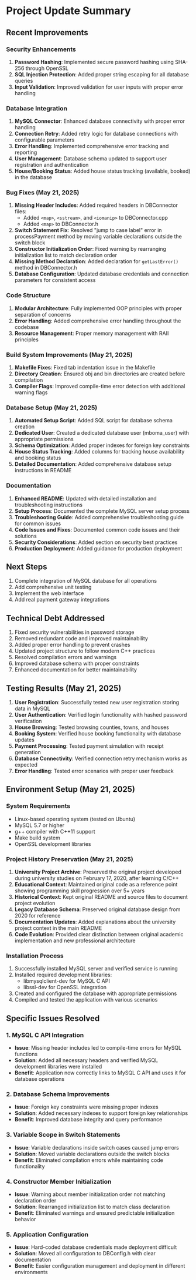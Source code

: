 # Project Update Summary

## Recent Improvements

### Security Enhancements
1. **Password Hashing**: Implemented secure password hashing using SHA-256 through OpenSSL
2. **SQL Injection Protection**: Added proper string escaping for all database queries
3. **Input Validation**: Improved validation for user inputs with proper error handling

### Database Integration
1. **MySQL Connector**: Enhanced database connectivity with proper error handling
2. **Connection Retry**: Added retry logic for database connections with configurable parameters
3. **Error Handling**: Implemented comprehensive error tracking and reporting
4. **User Management**: Database schema updated to support user registration and authentication
5. **House/Booking Status**: Added house status tracking (available, booked) in the database

### Bug Fixes (May 21, 2025)
1. **Missing Header Includes**: Added required headers in DBConnector files:
   - Added `<map>`, `<sstream>`, and `<iomanip>` to DBConnector.cpp
   - Added `<map>` to DBConnector.h
2. **Switch Statement Fix**: Resolved "jump to case label" error in processPayment method by moving variable declarations outside the switch block
3. **Constructor Initialization Order**: Fixed warning by rearranging initialization list to match declaration order
4. **Missing Method Declaration**: Added declaration for `getLastError()` method in DBConnector.h
5. **Database Configuration**: Updated database credentials and connection parameters for consistent access

### Code Structure
1. **Modular Architecture**: Fully implemented OOP principles with proper separation of concerns
2. **Error Handling**: Added comprehensive error handling throughout the codebase
3. **Resource Management**: Proper memory management with RAII principles

### Build System Improvements (May 21, 2025)
1. **Makefile Fixes**: Fixed tab indentation issue in the Makefile
2. **Directory Creation**: Ensured obj and bin directories are created before compilation
3. **Compiler Flags**: Improved compile-time error detection with additional warning flags

### Database Setup (May 21, 2025)
1. **Automated Setup Script**: Added SQL script for database schema creation
2. **Dedicated User**: Created a dedicated database user (mboma_user) with appropriate permissions
3. **Schema Optimization**: Added proper indexes for foreign key constraints
4. **House Status Tracking**: Added columns for tracking house availability and booking status
5. **Detailed Documentation**: Added comprehensive database setup instructions in README

### Documentation
1. **Enhanced README**: Updated with detailed installation and troubleshooting instructions
2. **Setup Process**: Documented the complete MySQL server setup process
3. **Troubleshooting Guide**: Added comprehensive troubleshooting guide for common issues
4. **Code Issues and Fixes**: Documented common code issues and their solutions
5. **Security Considerations**: Added section on security best practices
6. **Production Deployment**: Added guidance for production deployment

## Next Steps
1. Complete integration of MySQL database for all operations
2. Add comprehensive unit testing
3. Implement the web interface
4. Add real payment gateway integrations

## Technical Debt Addressed
1. Fixed security vulnerabilities in password storage
2. Removed redundant code and improved maintainability
3. Added proper error handling to prevent crashes
4. Updated project structure to follow modern C++ practices
5. Resolved compilation errors and warnings
6. Improved database schema with proper constraints
7. Enhanced documentation for better maintainability

## Testing Results (May 21, 2025)
1. **User Registration**: Successfully tested new user registration storing data in MySQL
2. **User Authentication**: Verified login functionality with hashed password verification
3. **House Browsing**: Tested browsing counties, towns, and houses
4. **Booking System**: Verified house booking functionality with database updates
5. **Payment Processing**: Tested payment simulation with receipt generation
6. **Database Connectivity**: Verified connection retry mechanism works as expected
7. **Error Handling**: Tested error scenarios with proper user feedback

## Environment Setup (May 21, 2025)

### System Requirements
- Linux-based operating system (tested on Ubuntu)
- MySQL 5.7 or higher
- g++ compiler with C++11 support
- Make build system
- OpenSSL development libraries

### Project History Preservation (May 21, 2025)
1. **University Project Archive**: Preserved the original project developed during university studies on February 17, 2020, after learning C/C++
2. **Educational Context**: Maintained original code as a reference point showing programming skill progression over 5+ years
3. **Historical Context**: Kept original README and source files to document project evolution
4. **Legacy Database Schema**: Preserved original database design from 2020 for reference
5. **Documentation Updates**: Added explanations about the university project context in the main README
6. **Code Evolution**: Provided clear distinction between original academic implementation and new professional architecture

### Installation Process
1. Successfully installed MySQL server and verified service is running
2. Installed required development libraries:
   - libmysqlclient-dev for MySQL C API
   - libssl-dev for OpenSSL integration
3. Created and configured the database with appropriate permissions
4. Compiled and tested the application with various scenarios

## Specific Issues Resolved

### 1. MySQL C API Integration
- **Issue**: Missing header includes led to compile-time errors for MySQL functions
- **Solution**: Added all necessary headers and verified MySQL development libraries were installed
- **Benefit**: Application now correctly links to MySQL C API and uses it for database operations

### 2. Database Schema Improvements
- **Issue**: Foreign key constraints were missing proper indexes
- **Solution**: Added necessary indexes to support foreign key relationships
- **Benefit**: Improved database integrity and query performance

### 3. Variable Scope in Switch Statements
- **Issue**: Variable declarations inside switch cases caused jump errors
- **Solution**: Moved variable declarations outside the switch blocks
- **Benefit**: Eliminated compilation errors while maintaining code functionality

### 4. Constructor Member Initialization
- **Issue**: Warning about member initialization order not matching declaration order
- **Solution**: Rearranged initialization list to match class declaration
- **Benefit**: Eliminated warnings and ensured predictable initialization behavior

### 5. Application Configuration
- **Issue**: Hard-coded database credentials made deployment difficult
- **Solution**: Moved all configuration to DBConfig.h with clear documentation
- **Benefit**: Easier configuration management and deployment in different environments
